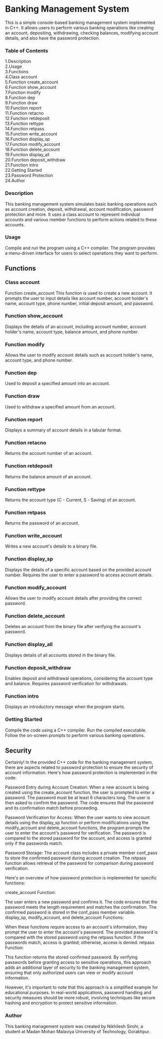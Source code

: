 # Banking Management System
This is a simple console-based banking management system implemented in C++. It allows users to perform various banking operations like creating an account, depositing, withdrawing, checking balances, modifying account details, and also have the password protection.

### Table of Contents
1.Description  
2.Usage  
3.Functions  
4.Class account  
5.Function create_account  
6.Function show_account  
7.Function modify  
8.Function dep  
9.Function draw  
10.Function report  
11.Function retacno  
12.Function retdeposit  
13.Function rettype  
14.Function retpass  
15.Function write_account  
16.Function display_sp  
17.Function modify_account  
18.Function delete_account  
19.Function display_all  
20.Function deposit_withdraw  
21.Function intro  
22.Getting Started  
23.Password Protection  
24.Author  
### Description
This banking management system simulates basic banking operations such as account creation, deposit, withdrawal, account modification, password protection and more. It uses a class account to represent individual accounts and various member functions to perform actions related to these accounts.

### Usage
Compile and run the program using a C++ compiler. The program provides a menu-driven interface for users to select operations they want to perform.

## Functions
### Class account
Function create_account
This function is used to create a new account. It prompts the user to input details like account number, account holder's name, account type, phone number, initial deposit amount, and password.

### Function show_account
Displays the details of an account, including account number, account holder's name, account type, balance amount, and phone number.

### Function modify
Allows the user to modify account details such as account holder's name, account type, and phone number.

### Function dep
Used to deposit a specified amount into an account.

### Function draw
Used to withdraw a specified amount from an account.

### Function report
Displays a summary of account details in a tabular format.

### Function retacno
Returns the account number of an account.

### Function retdeposit
Returns the balance amount of an account.

### Function rettype
Returns the account type (C - Current, S - Saving) of an account.

### Function retpass
Returns the password of an account.

### Function write_account
Writes a new account's details to a binary file.

### Function display_sp
Displays the details of a specific account based on the provided account number. Requires the user to enter a password to access account details.

### Function modify_account
Allows the user to modify account details after providing the correct password.

### Function delete_account
Deletes an account from the binary file after verifying the account's password.

### Function display_all
Displays details of all accounts stored in the binary file.

### Function deposit_withdraw
Enables deposit and withdrawal operations, considering the account type and balance. Requires password verification for withdrawals.

### Function intro
Displays an introductory message when the program starts.

### Getting Started
Compile the code using a C++ compiler.
Run the compiled executable.
Follow the on-screen prompts to perform various banking operations.

## Security
Certainly! In the provided C++ code for the banking management system, there are aspects related to password protection to ensure the security of account information. Here's how password protection is implemented in the code:

Password Entry during Account Creation:
When a new account is being created using the create_account function, the user is prompted to enter a password. The password must be at least 6 characters long. The user is then asked to confirm the password. The code ensures that the password and its confirmation match before proceeding.

Password Verification for Access:
When the user wants to view account details using the display_sp function or perform modifications using the modify_account and delete_account functions, the program prompts the user to enter the account's password for verification. The password is compared to the stored password for the account, and access is granted only if the passwords match.

Password Storage:
The account class includes a private member conf_pass to store the confirmed password during account creation. The retpass function allows retrieval of the password for comparison during password verification.

Here's an overview of how password protection is implemented for specific functions:

create_account Function:

The user enters a new password and confirms it.
The code ensures that the password meets the length requirement and matches the confirmation.
The confirmed password is stored in the conf_pass member variable.
display_sp, modify_account, and delete_account Functions:

When these functions require access to an account's information, they prompt the user to enter the account's password.
The provided password is compared with the stored password using the retpass function.
If the passwords match, access is granted; otherwise, access is denied.
retpass Function:

This function returns the stored confirmed password.
By verifying passwords before granting access to sensitive operations, this approach adds an additional layer of security to the banking management system, ensuring that only authorized users can view or modify account information.

However, it's important to note that this approach is a simplified example for educational purposes. In real-world applications, password handling and security measures should be more robust, involving techniques like secure hashing and encryption to protect sensitive information.

### Author
This banking management system was created by Nikhilesh Sirohi, a student at Madan Mohan Malaviya University of Technology, Gorakhpur.







